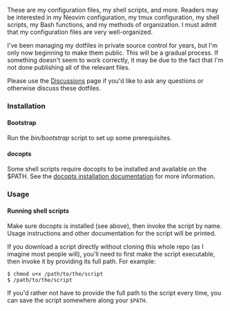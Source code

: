These are my configuration files, my shell scripts, and more. Readers may be
interested in my Neovim configuration, my tmux configuration, my shell scripts,
my Bash functions, and my methods of organization. I must admit that my
configuration files are very well-organized.

I've been managing my dotfiles in private source control for years, but I'm only
now beginning to make them public. This will be a gradual process. If something
doesn't seem to work correctly, it may be due to the fact that I'm not done
publishing all of the relevant files.

Please use the [Discussions](https://github.com/openjck/dotfiles/discussions)
page if you'd like to ask any questions or otherwise discuss these dotfiles.

### Installation

#### Bootstrap

Run the _bin/bootstrap_ script to set up some prerequisites.

#### docopts

Some shell scripts require docopts to be installed and available on the $PATH.
See the [docopts installation
documentation](https://github.com/docopt/docopts#install) for more information.

### Usage

#### Running shell scripts

Make sure docopts is installed (see above), then invoke the script by name.
Usage instructions and other documentation for the script will be printed.

If you download a script directly without cloning this whole repo (as I imagine
most people will), you'll need to first make the script executable, then invoke
it by providing its full path. For example:

```shell
$ chmod u+x /path/to/the/script
$ /path/to/the/script
```

If you'd rather not have to provide the full path to the script every time, you
can save the script somewhere along your `$PATH`.
